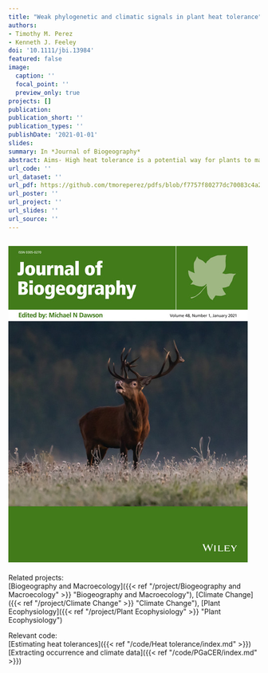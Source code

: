 ```yaml
---
title: "Weak phylogenetic and climatic signals in plant heat tolerance"
authors:
- Timothy M. Perez
- Kenneth J. Feeley
doi: '10.1111/jbi.13984'
featured: false
image:
  caption: ''
  focal_point: ''
  preview_only: true
projects: []
publication: 
publication_short: ''
publication_types: ''
publishDate: '2021-01-01'
slides: 
summary: In *Journal of Biogeography*
abstract: Aims- High heat tolerance is a potential way for plants to maintain performance under high temperatures that can be acted upon by environmental filters to influence community assembly. Plant heat tolerances are phenotypically plastic and thus common garden experiments are needed to test if species from hotter environments have consistently higher heat tolerance than species from colder environments. Past studies that have measured heat tolerance from species grown in common gardens have found conflicting relationships between species' climatic origins and their heat tolerance, possibly due to phylogenetic non-independence of study species. In this study, we test the hypothesis that phylogenetic structure can help to explain variation in heat tolerance in order to resolve the confliciting relationships between climate and plant heat tolerance. Location- Fairchild Tropical Botanic Garden and the Gifford Arboretum, Miami, FL, USA. Taxon- Pteridophytes, Gymnosperms and Angiosperms. Methods- We tested for phylogenetic signal in the photosynthetic heat tolerance of 123 species of ferns, gymnosperms, magnoliids, monocots and eudicots by calculating Blomberg's K. Phylogenetic independent contrasts of heat tolerance and climatic distributions for >100 species were used to test the hypothesis that climate can predict variation in heat tolerance. Results- Species' heat tolerances were not phylogenetically conserved according to Blomberg's K, but we found significant differences in the heat tolerance of ferns, gymnosperms, magnoliids, monocots and eudicots. When controlling for phylogenetic non-independence, we found a significant, but weak relationship between the mean maximum temperature of the warmest month of species' climatic distributions and their photosynthetic heat tolerance. Main conclusions- We conclude that phylogeny and climate are weak predictors of photosynthetic heat tolerance. However, differences among the groups we studied suggest that the variation in heat tolerance may be better explained by differences in microenvironment, thermoregulatory traits and leaf temperatures.
url_code: ''
url_dataset: ''
url_pdf: https://github.com/tmoreperez/pdfs/blob/f7757f80277dc70083c4a26250bdcd5071a2cf96/Perez.and.Feeley.2021.Weak%20phylogenetic%20and%20signal.pdf
url_poster: ''
url_project: ''
url_slides: ''
url_source: ''
---
```

![Figure 1](featured.jpg)
---
Related projects:<br>
[Biogeography and Macroecology]({{< ref "/project/Biogeography and Macroecology" >}} "Biogeography and Macroecology"),
[Climate Change]({{< ref "/project/Climate Change" >}} "Climate Change"), 
[Plant Ecophysiology]({{< ref "/project/Plant Ecophysiology" >}} "Plant Ecophysiology")

Relevant code:<br>
[Estimating heat tolerances]({{< ref "/code/Heat tolerance/index.md" >}})
[Extracting occurrence and climate data]({{< ref "/code/PGaCER/index.md" >}})

